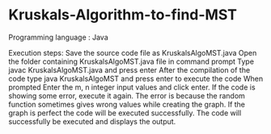 # Kruskals-Algorithm-to-find-MST
Programming language : Java

Execution steps:
Save the source code file as KruskalsAlgoMST.java
Open the folder containing KruskalsAlgoMST.java file in command prompt
Type javac KruskalsAlgoMST.java and press enter
After the compilation of the code type java KruskalsAlgoMST and press enter to execute the code
When prompted Enter the m, n integer input values and click enter.
If the code is showing some error, execute it again. The error is because the random function sometimes gives wrong values while creating the graph. If the graph is perfect the code will be executed successfully.
The code will successfully be executed and displays the output.
